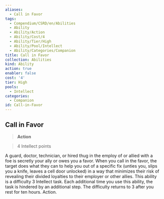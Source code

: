```yaml
---
aliases:
  - Call in Favor
tags:
  - Compendium/CSRD/en/Abilities
  - Ability
  - Ability/Action
  - Ability/Cost/4
  - Ability/Tier/High
  - Ability/Pool/Intellect
  - Ability/Categories/Companion
title: Call in Favor
collection: Abilities
kind: Ability
action: true
enabler: false
cost: '4'
tier: High
pools:
  - Intellect
categories:
  - Companion
id: Call-in-Favor
---
```

## Call in Favor    
>**Action**    
>4 Intellect points  
    
A guard, doctor, technician, or hired thug in the employ of or allied with a foe is secretly your ally or owes you a favor. When you call in the favor, the target does what they can to help you out of a specific fix (unties you, slips you a knife, leaves a cell door unlocked) in a way that minimizes their risk of revealing their divided loyalties to their employer or other allies. This ability is a difficulty 3 Intellect task. Each additional time you use this ability, the task is hindered by an additional step. The difficulty returns to 3 after you rest for ten hours. Action.
